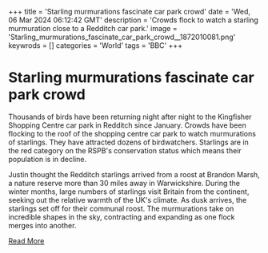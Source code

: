 +++
title = 'Starling murmurations fascinate car park crowd'
date = 'Wed, 06 Mar 2024 06:12:42 GMT'
description = 'Crowds flock to watch a starling murmuration close to a Redditch car park.'
image = 'Starling_murmurations_fascinate_car_park_crowd__1872010081.png'
keywrods =  []
categories = 'World'
tags = 'BBC'
+++

# Starling murmurations fascinate car park crowd

Thousands of birds have been returning night after night to the Kingfisher Shopping Centre car park in Redditch since January.
Crowds have been flocking to the roof of the shopping centre car park to watch murmurations of starlings.
They have attracted dozens of birdwatchers.
Starlings are in the red category on the RSPB<bb>'s conservation status which means their population is in decline.

Justin thought the Redditch starlings arrived from a roost at Brandon Marsh, a nature reserve more than 30 miles away in Warwickshire.
During the winter months, large numbers of starlings visit Britain from the continent, seeking out the relative warmth of the UK<bb>'s climate.
As dusk arrives, the starlings set off for their communal roost.
The murmurations take on incredible shapes in the sky, contracting and expanding as one flock merges into another.


[Read More](https://www.bbc.com/news/articles/c51317pzj42o)
